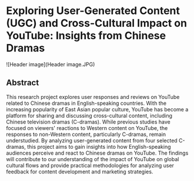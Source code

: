 # Exploring User-Generated Content (UGC) and Cross-Cultural Impact on YouTube: Insights from Chinese Dramas

![Header image](Header image.JPG)

## Abstract

This research project explores user responses and reviews on YouTube related to Chinese dramas in English-speaking countries. With the increasing popularity of East Asian popular culture, YouTube has become a platform for sharing and discussing cross-cultural content, including Chinese television dramas (C-dramas). While previous studies have focused on viewers' reactions to Western content on YouTube, the responses to non-Western content, particularly C-dramas, remain understudied. By analyzing user-generated content from four selected C-dramas, this project aims to gain insights into how English-speaking audiences perceive and react to Chinese dramas on YouTube. The findings will contribute to our understanding of the impact of YouTube on global cultural flows and provide practical methodologies for analyzing user feedback for content development and marketing strategies.
